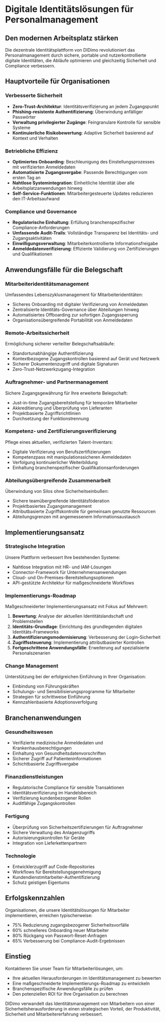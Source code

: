 # Digitale Identitätslösungen für Personalmanagement

## Den modernen Arbeitsplatz stärken

Die dezentrale Identitätsplattform von DIDimo revolutioniert das Personalmanagement durch sichere, portable und nutzerkontrollierte digitale Identitäten, die Abläufe optimieren und gleichzeitig Sicherheit und Compliance verbessern.

## Hauptvorteile für Organisationen

### Verbesserte Sicherheit

- **Zero-Trust-Architektur**: Identitätsverifizierung an jedem Zugangspunkt
- **Phishing-resistente Authentifizierung**: Überwindung anfälliger Passwörter
- **Verwaltung privilegierter Zugänge**: Feingranulare Kontrolle für sensible Systeme
- **Kontinuierliche Risikobewertung**: Adaptive Sicherheit basierend auf Kontext und Verhalten

### Betriebliche Effizienz

- **Optimiertes Onboarding**: Beschleunigung des Einstellungsprozesses mit verifizierten Anmeldedaten
- **Automatisierte Zugangsvergabe**: Passende Berechtigungen vom ersten Tag an
- **Nahtlose Systemintegration**: Einheitliche Identität über alle Arbeitsplatzanwendungen hinweg
- **Self-Service-Funktionen**: Mitarbeitergesteuerte Updates reduzieren den IT-Arbeitsaufwand

### Compliance und Governance

- **Regulatorische Einhaltung**: Erfüllung branchenspezifischer Compliance-Anforderungen
- **Umfassende Audit-Trails**: Vollständige Transparenz bei Identitäts- und Zugangsaktivitäten
- **Einwilligungsverwaltung**: Mitarbeiterkontrollierte Informationsfreigabe
- **Anmeldedatenverifizierung**: Effiziente Validierung von Zertifizierungen und Qualifikationen

## Anwendungsfälle für die Belegschaft

### Mitarbeiteridentitätsmanagement

Umfassendes Lebenszyklusmanagement für Mitarbeiteridentitäten:

- Sicheres Onboarding mit digitaler Verifizierung von Anmeldedaten
- Zentralisierte Identitäts-Governance über Abteilungen hinweg
- Automatisiertes Offboarding zur sofortigen Zugangssperrung
- Organisationsübergreifende Portabilität von Anmeldedaten

### Remote-Arbeitssicherheit

Ermöglichung sicherer verteilter Belegschaftsabläufe:

- Standortunabhängige Authentifizierung
- Kontextbezogene Zugangskontrollen basierend auf Gerät und Netzwerk
- Sicherer Dokumentenzugriff und digitale Signaturen
- Zero-Trust-Netzwerkzugang-Integration

### Auftragnehmer- und Partnermanagement

Sichere Zugangsgewährung für Ihre erweiterte Belegschaft:

- Just-in-time Zugangsbereitstellung für temporäre Mitarbeiter
- Akkreditierung und Überprüfung von Lieferanten
- Projektbasierte Zugriffsrichtlinien
- Durchsetzung der Funktionstrennung

### Kompetenz- und Zertifizierungsverifizierung

Pflege eines aktuellen, verifizierten Talent-Inventars:

- Digitale Verifizierung von Berufszertifizierungen
- Kompetenzpass mit manipulationssicheren Anmeldedaten
- Verfolgung kontinuierlicher Weiterbildung
- Einhaltung branchenspezifischer Qualifikationsanforderungen

### Abteilungsübergreifende Zusammenarbeit

Überwindung von Silos ohne Sicherheitseinbußen:

- Sichere teamübergreifende Identitätsföderation
- Projektbasiertes Zugangsmanagement
- Attributbasierte Zugriffskontrolle für gemeinsam genutzte Ressourcen
- Abteilungsgrenzen mit angemessenem Informationsaustausch

## Implementierungsansatz

### Strategische Integration

Unsere Plattform verbessert Ihre bestehenden Systeme:

- Nahtlose Integration mit HR- und IAM-Lösungen
- Connector-Framework für Unternehmensanwendungen
- Cloud- und On-Premises-Bereitstellungsoptionen
- API-gestützte Architektur für maßgeschneiderte Workflows

### Implementierungs-Roadmap

Maßgeschneiderter Implementierungsansatz mit Fokus auf Mehrwert:

1. **Bewertung**: Analyse der aktuellen Identitätslandschaft und Problemstellen
2. **Identitäts-Grundlage**: Einrichtung des grundlegenden digitalen Identitäts-Frameworks
3. **Authentifizierungsmodernisierung**: Verbesserung der Login-Sicherheit
4. **Zugriffssteuerung**: Implementierung attributbasierter Kontrollen
5. **Fortgeschrittene Anwendungsfälle**: Erweiterung auf spezialisierte Personalszenarien

### Change Management

Unterstützung bei der erfolgreichen Einführung in Ihrer Organisation:

- Einbindung von Führungskräften
- Schulungs- und Sensibilisierungsprogramme für Mitarbeiter
- Strategien für schrittweise Einführung
- Kennzahlenbasierte Adoptionsverfolgung

## Branchenanwendungen

### Gesundheitswesen

- Verifizierte medizinische Anmeldedaten und Krankenhausberechtigungen
- Einhaltung von Gesundheitsdatenvorschriften
- Sicherer Zugriff auf Patienteninformationen
- Schichtbasierte Zugriffsvergabe

### Finanzdienstleistungen

- Regulatorische Compliance für sensible Transaktionen
- Identitätsverifizierung im Handelsbereich
- Verifizierung kundenbezogener Rollen
- Auditfähige Zugangskontrollen

### Fertigung

- Überprüfung von Sicherheitszertifizierungen für Auftragnehmer
- Sichere Verwaltung des Anlagenzugriffs
- Autorisierungskontrollen für Geräte
- Integration von Lieferkettenpartnern

### Technologie

- Entwicklerzugriff auf Code-Repositories
- Workflows für Bereitstellungsgenehmigung
- Kundendienstmitarbeiter-Authentifizierung
- Schutz geistigen Eigentums

## Erfolgskennzahlen

Organisationen, die unsere Identitätslösungen für Mitarbeiter implementieren, erreichen typischerweise:

- 75% Reduzierung zugangsbezogener Sicherheitsvorfälle
- 60% schnelleres Onboarding neuer Mitarbeiter
- 80% Rückgang von Passwort-Reset-Anfragen
- 65% Verbesserung bei Compliance-Audit-Ergebnissen

## Einstieg

Kontaktieren Sie unser Team für Mitarbeiterlösungen, um:

- Ihre aktuellen Herausforderungen im Identitätsmanagement zu bewerten
- Eine maßgeschneiderte Implementierungs-Roadmap zu entwickeln
- Branchenspezifische Anwendungsfälle zu prüfen
- Den potenziellen ROI für Ihre Organisation zu berechnen

DIDimo verwandelt das Identitätsmanagement von Mitarbeitern von einer Sicherheitsherausforderung in einen strategischen Vorteil, der Produktivität, Sicherheit und Mitarbeitererfahrung verbessert.
